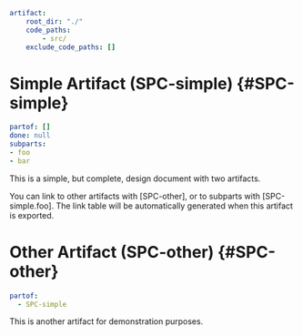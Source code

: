 ```yaml @
artifact:
    root_dir: "./"
    code_paths:
        - src/
    exclude_code_paths: []
```

# Simple Artifact (SPC-simple) {#SPC-simple}
```yaml @
partof: []
done: null
subparts:
- foo
- bar
```

This is a simple, but complete, design document with two artifacts.

You can link to other artifacts with [SPC-other], or to subparts with
[SPC-simple.foo]. The link table will be automatically generated when this
artifact is exported.

# Other Artifact (SPC-other) {#SPC-other}
```yaml @
partof:
  - SPC-simple
```
This is another artifact for demonstration purposes.
